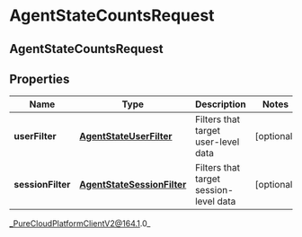 # AgentStateCountsRequest

## AgentStateCountsRequest

## Properties

|Name | Type | Description | Notes|
|------------ | ------------- | ------------- | -------------|
| **userFilter** | [**AgentStateUserFilter**](AgentStateUserFilter) | Filters that target user-level data | [optional] |
| **sessionFilter** | [**AgentStateSessionFilter**](AgentStateSessionFilter) | Filters that target session-level data | [optional] |



_PureCloudPlatformClientV2@164.1.0_
